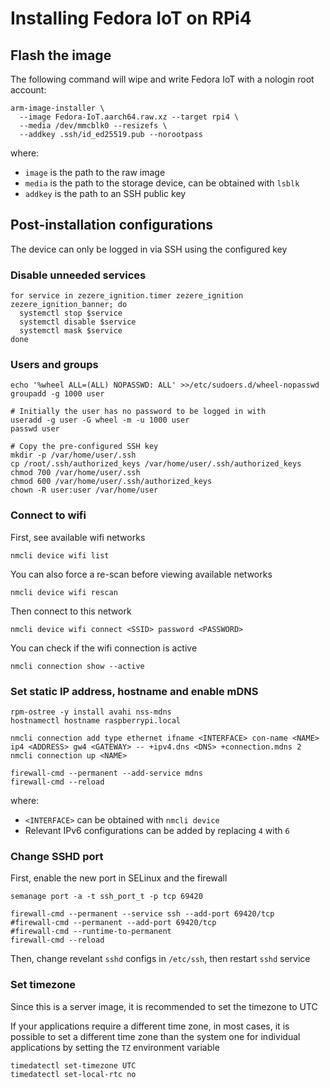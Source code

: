 # Installing Fedora IoT on RPi4

## Flash the image

The following command will wipe and write Fedora IoT with a nologin root account:

```shell
arm-image-installer \
  --image Fedora-IoT.aarch64.raw.xz --target rpi4 \
  --media /dev/mmcblk0 --resizefs \
  --addkey .ssh/id_ed25519.pub --norootpass
```

where:

- `image` is the path to the raw image
- `media` is the path to the storage device, can be obtained with `lsblk`
- `addkey` is the path to an SSH public key

## Post-installation configurations

The device can only be logged in via SSH using the configured key

### Disable unneeded services

```shell
for service in zezere_ignition.timer zezere_ignition zezere_ignition_banner; do
  systemctl stop $service
  systemctl disable $service
  systemctl mask $service
done
```

### Users and groups

```shell
echo '%wheel ALL=(ALL) NOPASSWD: ALL' >>/etc/sudoers.d/wheel-nopasswd
groupadd -g 1000 user

# Initially the user has no password to be logged in with
useradd -g user -G wheel -m -u 1000 user
passwd user

# Copy the pre-configured SSH key
mkdir -p /var/home/user/.ssh
cp /root/.ssh/authorized_keys /var/home/user/.ssh/authorized_keys
chmod 700 /var/home/user/.ssh
chmod 600 /var/home/user/.ssh/authorized_keys
chown -R user:user /var/home/user
```

### Connect to wifi

First, see available wifi networks

```shell
nmcli device wifi list
```

You can also force a re-scan before viewing available networks

```shell
nmcli device wifi rescan
```

Then connect to this network

```shell
nmcli device wifi connect <SSID> password <PASSWORD>
```

You can check if the wifi connection is active

```shell
nmcli connection show --active
```

### Set static IP address, hostname and enable mDNS

```shell
rpm-ostree -y install avahi nss-mdns
hostnamectl hostname raspberrypi.local

nmcli connection add type ethernet ifname <INTERFACE> con-name <NAME> ip4 <ADDRESS> gw4 <GATEWAY> -- +ipv4.dns <DNS> +connection.mdns 2
nmcli connection up <NAME>

firewall-cmd --permanent --add-service mdns
firewall-cmd --reload
```

where:

- `<INTERFACE>` can be obtained with `nmcli device`
- Relevant IPv6 configurations can be added by replacing `4` with `6`

### Change SSHD port

First, enable the new port in SELinux and the firewall

```shell
semanage port -a -t ssh_port_t -p tcp 69420

firewall-cmd --permanent --service ssh --add-port 69420/tcp
#firewall-cmd --permanent --add-port 69420/tcp
#firewall-cmd --runtime-to-permanent
firewall-cmd --reload
```

Then, change revelant `sshd` configs in `/etc/ssh`, then restart `sshd` service

### Set timezone

Since this is a server image, it is recommended to set the timezone to UTC

If your applications require a different time zone, in most cases, it is possible to set a different time zone than the system one for individual applications by setting the `TZ` environment variable

```shell
timedatectl set-timezone UTC
timedatectl set-local-rtc no
```
